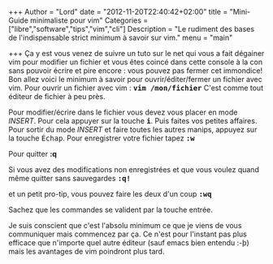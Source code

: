 +++
Author = "Lord"
date = "2012-11-20T22:40:42+02:00"
title = "Mini-Guide minimaliste pour vim"
Categories = ["libre","software","tips","vim","cli"]
Description = "Le rudiment des bases de l'indispensable strict minimum à savoir sur vim."
menu = "main"

+++
Ça y est vous venez de suivre un tuto sur le net qui vous a fait dégainer vim pour modifier un fichier et vous êtes coincé dans cette console à la con sans pouvoir écrire et pire encore : vous pouvez pas fermer cet immondice! Bon allez voici le minimum à savoir pour ouvrir/éditer/fermer un fichier avec vim.
Pour ouvrir un fichier avec vim :
**<samp>vim /mon/fichier</samp>**
C'est comme tout éditeur de fichier à peu près.

Pour modifier/écrire dans le fichier vous devez vous placer en mode *INSERT*.
Pour cela appuyer sur la touche **<samp>i</samp>**.
Puis faites vos petites affaires.
Pour sortir du mode *INSERT* et faire toutes les autres manips, appuyez sur la touche <samp>Échap</samp>.
Pour enregistrer votre fichier tapez **<samp>:w</samp>**

Pour quitter **:q**

Si vous avez des modifications non enregistrées et que vous voulez quand même quitter sans sauvegardes **<samp>:q!</samp>**

et un petit pro-tip, vous pouvez faire les deux d'un coup **<samp>:wq</samp>**

Sachez que les commandes se valident par la touche entrée.

Je suis conscient que c'est l'absolu minimum ce que je viens de vous communiquer mais commencez par ça.
Ce n'est pour l'instant pas plus efficace que n'importe quel autre éditeur (sauf emacs bien entendu :-þ) mais les avantages de vim poindront plus tard.

